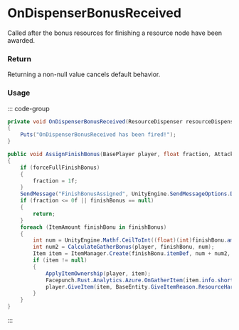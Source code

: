 # OnDispenserBonusReceived
<Badge type="info" text="Resource"/><Badge type="danger" text="Carbon Compatible"/><Badge type="warning" text="Oxide Compatible"/>
Called after the bonus resources for finishing a resource node have been awarded.

### Return
Returning a non-null value cancels default behavior.

### Usage
::: code-group
```csharp [Example]
private void OnDispenserBonusReceived(ResourceDispenser resourceDispenser, BasePlayer player, Item local4)
{
	Puts("OnDispenserBonusReceived has been fired!");
}
```
```csharp [Source — Assembly-CSharp @ ResourceDispenser]
public void AssignFinishBonus(BasePlayer player, float fraction, AttackEntity weapon)
{
	if (forceFullFinishBonus)
	{
		fraction = 1f;
	}
	SendMessage("FinishBonusAssigned", UnityEngine.SendMessageOptions.DontRequireReceiver);
	if (fraction <= 0f || finishBonus == null)
	{
		return;
	}
	foreach (ItemAmount finishBonu in finishBonus)
	{
		int num = UnityEngine.Mathf.CeilToInt((float)(int)finishBonu.amount * UnityEngine.Mathf.Clamp01(fraction));
		int num2 = CalculateGatherBonus(player, finishBonu, num);
		Item item = ItemManager.Create(finishBonu.itemDef, num + num2, 0uL);
		if (item != null)
		{
			ApplyItemOwnership(player, item);
			Facepunch.Rust.Analytics.Azure.OnGatherItem(item.info.shortname, item.amount, base.baseEntity, player, weapon);
			player.GiveItem(item, BaseEntity.GiveItemReason.ResourceHarvested);
		}
	}
}

```
:::
